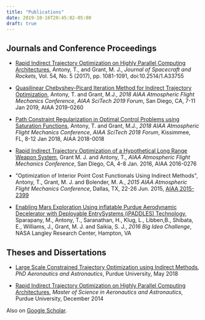 ```yaml
---
title: "Publications"
date: 2019-10-16T20:45:02-05:00
draft: true
---
```


## Journals and Conference Proceedings
* [Rapid Indirect Trajectory Optimization on Highly Parallel Computing Architectures](/pdf/tantony_rapid_2017.pdf), Antony, T., and Grant, M. J., *Journal of Spacecraft and Rockets*, Vol. 54,  No. 5 (2017),  pp. 1081-1091, doi:10.2514/1.A33755

* [Quasilinear Chebyshev-Picard Iteration Method for Indirect Trajectory Optimization](/pdf/tantony_qcpi_2019.pdf), Antony, T. and Grant, M.J., *2018 AIAA Atmospheric Flight Mechanics Conference*, *AIAA SciTech 2019 Forum*, San Diego, CA, 7-11 Jan 2019, AIAA 2019-0260

* [Path Constraint Regularization in Optimal Control Problems using Saturation Functions](/pdf/tantony_satfcn_2018.pdf), Antony, T. and Grant, M.J., *2018 AIAA Atmospheric Flight Mechanics Conference*, *AIAA SciTech 2018 Forum*, Kissimmee, FL, 8-12 Jan 2018, AIAA 2018-0018

* [Rapid Indirect Trajectory Optimization of a Hypothetical Long Range Weapon System](/pdf/grant_longrange_2016.pdf), Grant M. J. and Antony, T., *AIAA Atmospheric Flight Mechanics Conference*, San Diego, CA, 4-8 Jan. 2016, AIAA 2016-0276

* "Optimization of Interior Point Cost Functionals Using Indirect Methods", Antony, T., Grant, M. J. and Bolender, M. A., *2015 AIAA Atmospheric Flight Mechanics Conference*, Dallas, TX, 22-26 Jun. 2015, [AIAA 2015-2399](https://arc.aiaa.org/doi/abs/10.2514/6.2015-2399)

<!-- * "A Generalized Adaptive Chebyshev-Picard Iteration Method for Solution to Two-Point Boundary Value Problems", Antony, T. and Grant, M.J., *3rd Annual Meeting of the AFRL Mathematical Modeling and Optimization Institute*, Shalimar FL, 27-31 Jul. 2015 -->

* [Enabling Mars Exploration Using inflatable Purdue Aerodynamic Decelerator with Deployable EntrySystems (iPADDLES) Technology](/pdf/ipaddles_2016.pdf), Sparapany, M., Antony, T., Saranathan, H., Klug, L., Libben,B., Shibata, E., Williams, J., Grant, M. J. and Saikia, S. J., *2016 Big Idea Challenge*, NASA Langley Research Center, Hampton, VA

## Theses and Dissertations

* [Large Scale Constrained Trajectory Optimization using Indirect Methods](/pdf/tantony_phdthesis.pdf), *PhD Aeronautics and Astronautics*, Purdue University, May 2018

* [Rapid Indirect Trajectory Optimization on Highly Parallel Computing Architectures](/pdf/tantony_msthesis.pdf), *Master of Science in Aeronautics and Astronautics*, Purdue University, December 2014

Also on [Google Scholar](https://scholar.google.com/citations?hl=en&user=UxT0v5MAAAAJ).